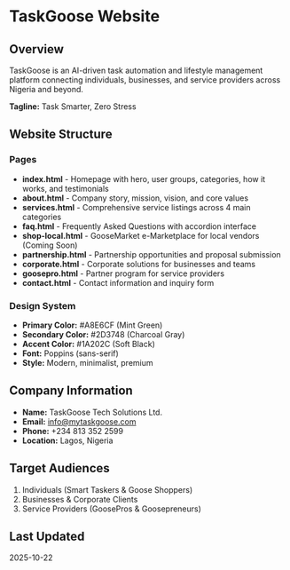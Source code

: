 # TaskGoose Website

## Overview
TaskGoose is an AI-driven task automation and lifestyle management platform connecting individuals, businesses, and service providers across Nigeria and beyond.

**Tagline:** Task Smarter, Zero Stress

## Website Structure

### Pages
- **index.html** - Homepage with hero, user groups, categories, how it works, and testimonials
- **about.html** - Company story, mission, vision, and core values
- **services.html** - Comprehensive service listings across 4 main categories
- **faq.html** - Frequently Asked Questions with accordion interface
- **shop-local.html** - GooseMarket e-Marketplace for local vendors (Coming Soon)
- **partnership.html** - Partnership opportunities and proposal submission
- **corporate.html** - Corporate solutions for businesses and teams
- **goosepro.html** - Partner program for service providers
- **contact.html** - Contact information and inquiry form

### Design System
- **Primary Color:** #A8E6CF (Mint Green)
- **Secondary Color:** #2D3748 (Charcoal Gray)
- **Accent Color:** #1A202C (Soft Black)
- **Font:** Poppins (sans-serif)
- **Style:** Modern, minimalist, premium

## Company Information
- **Name:** TaskGoose Tech Solutions Ltd.
- **Email:** info@mytaskgoose.com
- **Phone:** +234 813 352 2599
- **Location:** Lagos, Nigeria

## Target Audiences
1. Individuals (Smart Taskers & Goose Shoppers)
2. Businesses & Corporate Clients
3. Service Providers (GoosePros & Goosepreneurs)

## Last Updated
2025-10-22
